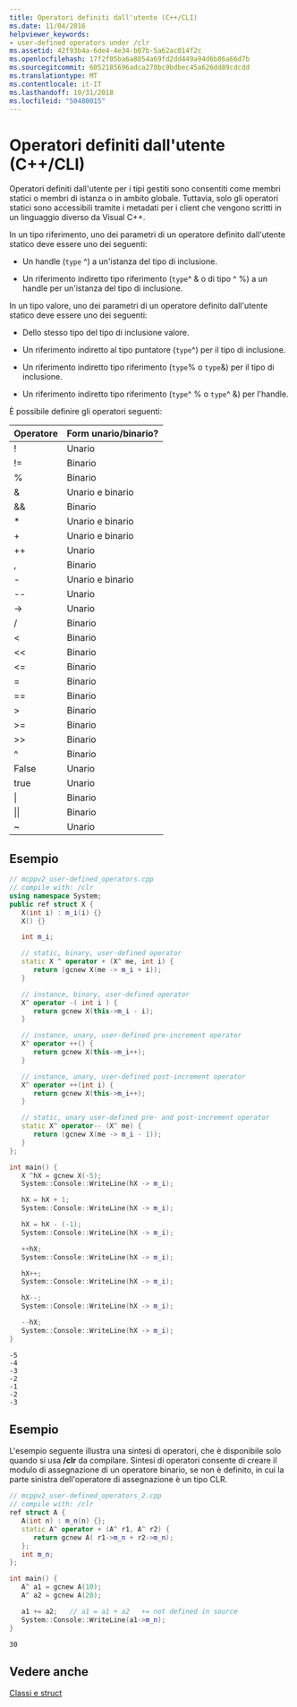 ```yaml
---
title: Operatori definiti dall'utente (C++/CLI)
ms.date: 11/04/2016
helpviewer_keywords:
- user-defined operators under /clr
ms.assetid: 42f93b4a-6de4-4e34-b07b-5a62ac014f2c
ms.openlocfilehash: 17f2f05ba6a8854a69fd2dd449a94d6b86a66d7b
ms.sourcegitcommit: 6052185696adca270bc9bdbec45a626dd89cdcdd
ms.translationtype: MT
ms.contentlocale: it-IT
ms.lasthandoff: 10/31/2018
ms.locfileid: "50480015"
---
```

# <a name="user-defined-operators-ccli"></a>Operatori definiti dall'utente (C++/CLI)

Operatori definiti dall'utente per i tipi gestiti sono consentiti come membri statici o membri di istanza o in ambito globale. Tuttavia, solo gli operatori statici sono accessibili tramite i metadati per i client che vengono scritti in un linguaggio diverso da Visual C++.

In un tipo riferimento, uno dei parametri di un operatore definito dall'utente statico deve essere uno dei seguenti:

- Un handle (`type` ^) a un'istanza del tipo di inclusione.

- Un riferimento indiretto tipo riferimento (`type`^ & o di tipo ^ %) a un handle per un'istanza del tipo di inclusione.

In un tipo valore, uno dei parametri di un operatore definito dall'utente statico deve essere uno dei seguenti:

- Dello stesso tipo del tipo di inclusione valore.

- Un riferimento indiretto al tipo puntatore (`type`^) per il tipo di inclusione.

- Un riferimento indiretto tipo riferimento (`type`% o `type`&) per il tipo di inclusione.

- Un riferimento indiretto tipo riferimento (`type`^ % o `type`^ &) per l'handle.

È possibile definire gli operatori seguenti:

|Operatore|Form unario/binario?|
|--------------|--------------------------|
|!|Unario|
|!=|Binario|
|%|Binario|
|&|Unario e binario|
|&&|Binario|
|*|Unario e binario|
|+|Unario e binario|
|++|Unario|
|,|Binario|
|-|Unario e binario|
|--|Unario|
|->|Unario|
|/|Binario|
|<|Binario|
|<<|Binario|
|\<=|Binario|
|=|Binario|
|==|Binario|
|>|Binario|
|>=|Binario|
|>>|Binario|
|^|Binario|
|False|Unario|
|true|Unario|
|&#124;|Binario|
|&#124;&#124;|Binario|
|~|Unario|

## <a name="example"></a>Esempio

```cpp
// mcppv2_user-defined_operators.cpp
// compile with: /clr
using namespace System;
public ref struct X {
   X(int i) : m_i(i) {}
   X() {}

   int m_i;

   // static, binary, user-defined operator
   static X ^ operator + (X^ me, int i) {
      return (gcnew X(me -> m_i + i));
   }

   // instance, binary, user-defined operator
   X^ operator -( int i ) {
      return gcnew X(this->m_i - i);
   }

   // instance, unary, user-defined pre-increment operator
   X^ operator ++() {
      return gcnew X(this->m_i++);
   }

   // instance, unary, user-defined post-increment operator
   X^ operator ++(int i) {
      return gcnew X(this->m_i++);
   }

   // static, unary user-defined pre- and post-increment operator
   static X^ operator-- (X^ me) {
      return (gcnew X(me -> m_i - 1));
   }
};

int main() {
   X ^hX = gcnew X(-5);
   System::Console::WriteLine(hX -> m_i);

   hX = hX + 1;
   System::Console::WriteLine(hX -> m_i);

   hX = hX - (-1);
   System::Console::WriteLine(hX -> m_i);

   ++hX;
   System::Console::WriteLine(hX -> m_i);

   hX++;
   System::Console::WriteLine(hX -> m_i);

   hX--;
   System::Console::WriteLine(hX -> m_i);

   --hX;
   System::Console::WriteLine(hX -> m_i);
}
```

```Output
-5
-4
-3
-2
-1
-2
-3
```

## <a name="example"></a>Esempio

L'esempio seguente illustra una sintesi di operatori, che è disponibile solo quando si usa **/clr** da compilare. Sintesi di operatori consente di creare il modulo di assegnazione di un operatore binario, se non è definito, in cui la parte sinistra dell'operatore di assegnazione è un tipo CLR.

```cpp
// mcppv2_user-defined_operators_2.cpp
// compile with: /clr
ref struct A {
   A(int n) : m_n(n) {};
   static A^ operator + (A^ r1, A^ r2) {
      return gcnew A( r1->m_n + r2->m_n);
   };
   int m_n;
};

int main() {
   A^ a1 = gcnew A(10);
   A^ a2 = gcnew A(20);

   a1 += a2;   // a1 = a1 + a2   += not defined in source
   System::Console::WriteLine(a1->m_n);
}
```

```Output
30
```

## <a name="see-also"></a>Vedere anche

[Classi e struct](../windows/classes-and-structs-cpp-component-extensions.md)